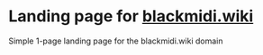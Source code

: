 # Landing page for [blackmidi.wiki](https://blackmidi.wiki)

Simple 1-page landing page for the blackmidi.wiki domain
